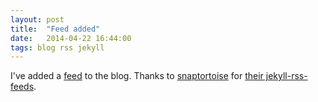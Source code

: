 ```yaml
---
layout: post
title:  "Feed added"
date:   2014-04-22 16:44:00
tags: blog rss jekyll
---
```


I've added a [feed][feed] to the blog. Thanks to [snaptortoise][snaptortoise] for [their jekyll-rss-feeds][jekyll-rss-feeds].

[jekyll-rss-feeds]: https://github.com/snaptortoise/jekyll-rss-feeds
[snaptortoise]: https://github.com/snaptortoise
[feed]: /feed.xml

